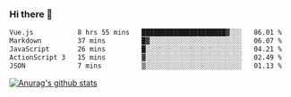 ### Hi there 👋



<!--
**webB1an/webB1an** is a ✨ _special_ ✨ repository because its `README.md` (this file) appears on your GitHub profile.

Here are some ideas to get you started:

- 🔭 I’m currently working on ...
- 🌱 I’m currently learning ...
- 👯 I’m looking to collaborate on ...
- 🤔 I’m looking for help with ...
- 💬 Ask me about ...
- 📫 How to reach me: ...
- 😄 Pronouns: ...
- ⚡ Fun fact: ...
-->

<!--START_SECTION:waka-->

```txt
Vue.js           8 hrs 55 mins   █████████████████████▓░░░   86.01 %
Markdown         37 mins         █▓░░░░░░░░░░░░░░░░░░░░░░░   06.07 %
JavaScript       26 mins         █░░░░░░░░░░░░░░░░░░░░░░░░   04.21 %
ActionScript 3   15 mins         ▓░░░░░░░░░░░░░░░░░░░░░░░░   02.49 %
JSON             7 mins          ▒░░░░░░░░░░░░░░░░░░░░░░░░   01.13 %
```

<!--END_SECTION:waka-->


[![Anurag's github stats](https://github-readme-stats.vercel.app/api?username=webB1an&show_icons=true&theme=radical)](https://github.com/anuraghazra/github-readme-stats)

